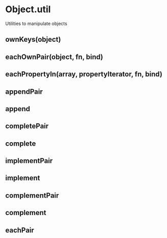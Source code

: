 Object.util
=============

Utilities to manipulate objects

## ownKeys(object)



## eachOwnPair(object, fn, bind)



## eachPropertyIn(array, propertyIterator, fn, bind)



## appendPair



## append


## completePair



## complete


## implementPair

## implement

## complementPair

## complement

## eachPair





